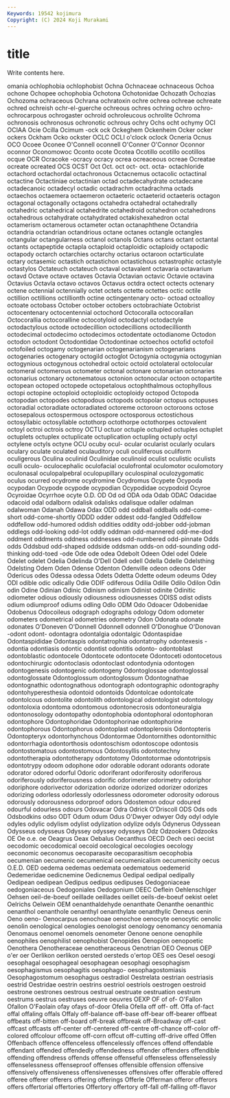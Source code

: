 ```yaml
---
Keywords: 19542 kojimura
Copyright: (C) 2024 Koji Murakami
---
```


# title

Write contents here.



omania ochlophobia
ochlophobist Ochna Ochnaceae ochnaceous Ochoa ochone Ochopee ochophobia Ochotona Ochotonidae
Ochozath Ochozias Ochozoma ochraceous Ochrana ochratoxin ochre ochrea ochreae ochreate
ochred ochreish ochr-el-guerche ochreous ochres ochring ochro ochro- ochrocarpous ochrogaster
ochroid ochroleucous ochrolite Ochroma ochronosis ochronosus ochronotic ochrous ochry Ochs
ocht ochymy OCI OCIAA Ocie Ocilla Ocimum -ock ock Ockeghem
Ockenheim Ocker ocker ockers Ockham Ocko ockster OCLC OCLI o'clock
oclock Ocneria Ocnus OCO Ocoee Oconee O'Connell oconnell O'Conner O'Connor
Oconnor oconnor Oconomowoc Oconto ocote Ocotea Ocotillo ocotillo ocotillos ocque
OCR Ocracoke -ocracy ocracy ocrea ocreaceous ocreae Ocreatae ocreate ocreated
OCS OCST Oct Oct. oct oct- oct. octa- octachloride octachord
octachordal octachronous Octacnemus octacolic octactinal octactine Octactiniae octactinian octad octadecahydrate
octadecane octadecanoic octadecyl octadic octadrachm octadrachma octads octaechos octaemera octaemeron
octaeteric octaeterid octaeteris octagon octagonal octagonally octagons octahedra octahedral octahedrally
octahedric octahedrical octahedrite octahedroid octahedron octahedrons octahedrous octahydrate octahydrated octakishexahedron
octal octamerism octamerous octameter octan octanaphthene Octandria octandria octandrian octandrious
octane octanes octangle octangles octangular octangularness octanol octanols Octans octans
octant octantal octants octapeptide octapla octaploid octaploidic octaploidy octapodic octapody
octarch octarchies octarchy octarius octaroon octarticulate octary octasemic octastich octastichon
octastichous octastrophic octastyle octastylos Octateuch octateuch octaval octavalent octavaria octavarium
octavd Octave octave octaves Octavia Octavian octavic Octavie octavina Octavius
Octavla octavo octavos Octavus octdra octect octects octenary octene octennial
octennially octet octets octette octettes octic octile octillion octillions octillionth
octine octingentenary octo- octoad octoalloy octoate octobass October october octobers
octobrachiate Octobrist octocentenary octocentennial octochord Octocoralla octocorallan Octocorallia octocoralline octocotyloid
octodactyl octodactyle octodactylous octode octodecillion octodecillions octodecillionth octodecimal octodecimo octodecimos
octodentate octodianome Octodon octodon octodont Octodontidae Octodontinae octoechos octofid octofoil
octofoiled octogamy octogenarian octogenarianism octogenarians octogenaries octogenary octogild octoglot Octogynia
octogynia octogynian octogynious octogynous octohedral octoic octoid octolateral octolocular octomeral
octomerous octometer octonal octonare octonarian octonaries octonarius octonary octonematous octonion
octonocular octoon octopartite octopean octoped octopede octopetalous octophthalmous octophyllous octopi
octopine octoploid octoploidic octoploidy octopod Octopoda octopodan octopodes octopodous octopods
octopolar octopus octopuses octoradial octoradiate octoradiated octoreme octoroon octoroons octose
octosepalous octospermous octospore octosporous octostichous octosyllabic octosyllable octothorp octothorpe octothorpes
octovalent octoyl octroi octrois octroy OCTU octuor octuple octupled octuples
octuplet octuplets octuplex octuplicate octuplication octupling octuply octyl octylene octyls
octyne OCU ocuby ocul- ocular ocularist ocularly oculars oculary oculate
oculated oculauditory oculi oculiferous oculiform oculigerous Oculina oculinid Oculinidae oculinoid
oculist oculistic oculists oculli oculo- oculocephalic oculofacial oculofrontal oculomotor oculomotory
oculonasal oculopalpebral oculopupillary oculospinal oculozygomatic oculus ocurred ocydrome ocydromine Ocydromus
Ocypete Ocypoda ocypodan Ocypode ocypode ocypodian Ocypodidae ocypodoid Ocyroe Ocyroidae
Ocyrrhoe ocyte O.D. OD Od od ODA oda Odab ODAC
Odacidae odacoid odal odalborn odalisk odalisks odalisque odaller odalman odalwoman
Odanah Odawa Odax ODD odd oddball oddballs odd-come-short odd-come-shortly ODDD
odder oddest odd-fangled Oddfellow oddfellow odd-humored oddish oddities oddity odd-jobber
odd-jobman oddlegs odd-looking odd-lot oddly oddman odd-mannered odd-me-dod oddment oddments
oddness oddnesses odd-numbered odd-pinnate Odds odds Oddsbud odd-shaped oddside oddsman
odds-on odd-sounding odd-thinking odd-toed -ode Ode ode odea Odebolt Odeen
Odel odel Odele Odelet odelet Odelia Odelinda O'Dell Odell odell
Odella Odelle Odelsthing Odelsting Odem Oden Odense Odenton Odenville odeon
odeons Oder Odericus odes Odessa odessa Odets Odetta Odette odeum
odeums Odey ODI odible odic odically Odie ODIF odiferous Odilia
Odille Odilo Odilon Odin odin Odine Odinian Odinic Odinism odinism
Odinist odinite Odinitic odiometer odious odiously odiousness odiousnesses ODISS odist
odists odium odiumproof odiums odling Odlo ODM Odo Odoacer Odobenidae
Odobenus Odocoileus odograph odographs odology Odom odometer odometers odometrical odometries
odometry Odon Odonata odonate odonates O'Doneven O'Donnell Odonnell odonnell O'Donoghue
O'Donovan -odont odont- odontagra odontalgia odontalgic Odontaspidae Odontaspididae Odontaspis odontatrophia
odontatrophy odontexesis -odontia odontiasis odontic odontist odontitis odonto- odontoblast odontoblastic
odontocele Odontocete odontocete Odontoceti odontocetous odontochirurgic odontoclasis odontoclast odontodynia odontogen
odontogenesis odontogenic odontogeny Odontoglossae odontoglossal odontoglossate Odontoglossum odontoglossum Odontognathae odontognathic
odontognathous odontograph odontographic odontography odontohyperesthesia odontoid odontoids Odontolcae odontolcate odontolcous
odontolite odontolith odontological odontologist odontology odontoloxia odontoma odontomous odontonecrosis odontoneuralgia
odontonosology odontopathy odontophobia odontophoral odontophoran odontophore Odontophoridae Odontophorinae odontophorine odontophorous
Odontophorus odontoplast odontoplerosis Odontopteris Odontopteryx odontorhynchous Odontormae Odontornithes odontornithic odontorrhagia
odontorthosis odontoschism odontoscope odontosis odontostomatous odontostomous Odontosyllis odontotechny odontotherapia odontotherapy
odontotomy Odontotormae odontotripsis odontotrypy odoom odophone odor odorable odorant odorants
odorate odorator odored odorful Odoric odoriferant odoriferosity odoriferous odoriferously odoriferousness
odorific odorimeter odorimetry odoriphor odoriphore odorivector odorization odorize odorized odorizer
odorizes odorizing odorless odorlessly odorlessness odorometer odorosity odorous odorously odorousness
odorproof odors Odostemon odour odoured odourful odourless odours Odovacar Odra
Odrick O'Driscoll ODS Ods ods Odsbodkins odso ODT Odum odum
Odus O'Dwyer odwyer Ody odyl odyle odyles odylic odylism odylist
odylization odylize odyls Odynerus Odyssean Odysseus odysseus Odyssey odyssey odysseys
Odz Odzookers Odzooks OE Oe o.e. oe Oeagrus Oeax Oebalus
Oecanthus OECD Oech oeci oecist oecodomic oecodomical oecoid oecological oecologies
oecology oeconomic oeconomus oecoparasite oecoparasitism oecophobia oecumenian oecumenic oecumenical oecumenicalism
oecumenicity oecus O.E.D. OED oedema oedemas oedemata oedematous oedemerid Oedemeridae
oedicnemine Oedicnemus Oedipal oedipal oedipally Oedipean oedipean Oedipus oedipus oedipuses
Oedogoniaceae oedogoniaceous Oedogoniales Oedogonium OEEC Oeflein Oehlenschlger Oehsen oeil-de-boeuf oeillade
oeillades oeillet oeils-de-boeuf oekist oelet Oelrichs Oelwein OEM oenanthaldehyde oenanthate
Oenanthe oenanthic oenanthol oenanthole oenanthyl oenanthylate oenanthylic Oeneus oenin Oeno
oeno- Oenocarpus oenochoae oenochoe oenocyte oenocytic oenolic oenolin oenological oenologies
oenologist oenology oenomancy oenomania Oenomaus oenomel oenomels oenometer Oenone oenone
oenophile oenophiles oenophilist oenophobist Oenopides Oenopion oenopoetic Oenothera Oenotheraceae oenotheraceous
Oenotrian OEO Oeonus OEP o'er oer Oerlikon oerlikon oersted oersteds
o'ertop OES oes Oesel oesogi oesophagal oesophageal oesophagean oesophagi oesophagism
oesophagismus oesophagitis oesophago- oesophagostomiasis Oesophagostomum oesophagus oestradiol Oestrelata oestrian oestriasis
oestrid Oestridae oestrin oestrins oestriol oestriols oestrogen oestroid oestrone oestrones
oestrous oestrual oestruate oestruation oestrum oestrums oestrus oestruses oeuvre oeuvres
OEXP OF of of- O'Fallon Ofallon O'Faolain ofay ofays of-door
Ofelia Ofella off off- off. Offa of-fact offal offaling offals
Offaly off-balance off-base off-bear off-bearer offbeat offbeats off-bitten off-board off-break
offbreak off-Broadway off-cast offcast offcasts off-center off-centered off-centre off-chance off-color
off-colored offcolour offcome off-corn offcut off-cutting off-drive offed Offen Offenbach
offence offenceless offencelessly offences offend offendable offendant offended offendedly offendedness
offender offenders offendible offending offendress offends offense offenseful offenseless offenselessly
offenselessness offenseproof offenses offensible offension offensive offensively offensiveness offensivenesses offensives
offer offerable offered offeree offerer offerers offering offerings Offerle Offerman
offeror offerors offers offertorial offertories Offertory offertory off-fall off-falling off-flavor
